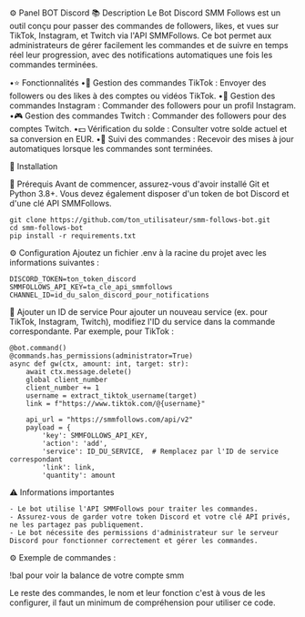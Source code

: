 ⚙️ Panel BOT Discord
📚 Description
Le Bot Discord SMM Follows est un outil conçu pour passer des commandes de followers, likes, et vues sur TikTok, Instagram, et Twitch via l'API SMMFollows. Ce bot permet aux administrateurs de gérer facilement les commandes et de suivre en temps réel leur progression, avec des notifications automatiques une fois les commandes terminées.

•⭐ Fonctionnalités
•🎯 Gestion des commandes TikTok : Envoyer des followers ou des likes à des comptes ou vidéos TikTok.
•📸 Gestion des commandes Instagram : Commander des followers pour un profil Instagram.
•🎮 Gestion des commandes Twitch : Commander des followers pour des comptes Twitch.
•💵 Vérification du solde : Consulter votre solde actuel et sa conversion en EUR.
•🔄 Suivi des commandes : Recevoir des mises à jour automatiques lorsque les commandes sont terminées.



🚀 Installation

🔧 Prérequis
Avant de commencer, assurez-vous d'avoir installé Git et Python 3.8+. Vous devez également disposer d'un token de bot Discord et d'une clé API SMMFollows.

```
git clone https://github.com/ton_utilisateur/smm-follows-bot.git
cd smm-follows-bot
pip install -r requirements.txt
```

⚙️ Configuration
Ajoutez un fichier .env à la racine du projet avec les informations suivantes :
```
DISCORD_TOKEN=ton_token_discord
SMMFOLLOWS_API_KEY=ta_cle_api_smmfollows
CHANNEL_ID=id_du_salon_discord_pour_notifications
```

🔄 Ajouter un ID de service
Pour ajouter un nouveau service (ex. pour TikTok, Instagram, Twitch), modifiez l'ID du service dans la commande correspondante. Par exemple, pour TikTok :

```
@bot.command()
@commands.has_permissions(administrator=True)
async def gw(ctx, amount: int, target: str):
    await ctx.message.delete()
    global client_number
    client_number += 1 
    username = extract_tiktok_username(target)
    link = f"https://www.tiktok.com/@{username}" 

    api_url = "https://smmfollows.com/api/v2"
    payload = {
        'key': SMMFOLLOWS_API_KEY,
        'action': 'add',
        'service': ID_DU_SERVICE,  # Remplacez par l'ID de service correspondant
        'link': link,
        'quantity': amount 
```
⚠️ Informations importantes

````
- Le bot utilise l'API SMMFollows pour traiter les commandes.
- Assurez-vous de garder votre token Discord et votre clé API privés, ne les partagez pas publiquement.
- Le bot nécessite des permissions d'administrateur sur le serveur Discord pour fonctionner correctement et gérer les commandes.
````

⚙️ Exemple de commandes : 

!bal pour voir la balance de votre compte smm


Le reste des commandes, le nom et leur fonction c'est à vous de les configurer, il faut un minimum de compréhension pour utiliser ce code.
